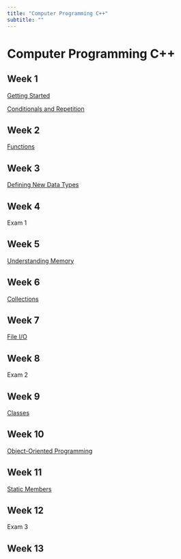 ```yaml
---
title: "Computer Programming C++"
subtitle: ""
---
```


# Computer Programming C++

## Week 1

[Getting Started](/appel/computer-programming-cpp/getting-started)

[Conditionals and Repetition](/appel/computer-programming-cpp/conditionals-and-repetition)

## Week 2

[Functions](/appel/computer-programming-cpp/functions)

## Week 3

[Defining New Data Types](/appel/computer-programming-cpp/defining-new-data-types)

## Week 4

Exam 1

## Week 5

[Understanding Memory](/appel/computer-programming-cpp/understanding-memory)

## Week 6

[Collections](/appel/computer-programming-cpp/collections)

## Week 7

[File I/O](/appel/computer-programming-cpp/file-io)

## Week 8

Exam 2

## Week 9

[Classes](/appel/computer-programming-cpp/classes)

## Week 10

[Object-Oriented Programming](/appel/computer-programming-cpp/object-oriented-programming)

## Week 11

[Static Members](/appel/computer-programming-cpp/static-members)

## Week 12

Exam 3

## Week 13

